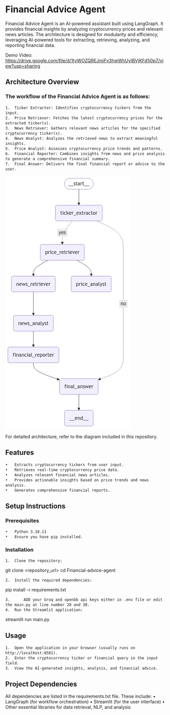 
# Financial Advice Agent

Financial Advice Agent is an AI-powered assistant built using LangGraph. It provides financial insights by analyzing cryptocurrency prices and relevant news articles. The architecture is designed for modularity and efficiency, leveraging AI-powered tools for extracting, retrieving, analyzing, and reporting financial data.

Demo Video: https://drive.google.com/file/d/1tyWOZQREJmiFv3hwWhUyIBVjKFd1i0p7/view?usp=sharing
## Architecture Overview

### The workflow of the Financial Advice Agent is as follows:
	1.	Ticker Extractor: Identifies cryptocurrency tickers from the input.
	2.	Price Retriever: Fetches the latest cryptocurrency prices for the extracted ticker(s).
	3.	News Retriever: Gathers relevant news articles for the specified cryptocurrency ticker(s).
	4.	News Analyst: Analyzes the retrieved news to extract meaningful insights.
	5.	Price Analyst: Assesses cryptocurrency price trends and patterns.
	6.	Financial Reporter: Combines insights from news and price analysis to generate a comprehensive financial summary.
	7.	Final Answer: Delivers the final financial report or advice to the user.
![image](./graph.png)

For detailed architecture, refer to the diagram included in this repository.

## Features
	•	Extracts cryptocurrency tickers from user input.
	•	Retrieves real-time cryptocurrency price data.
	•	Analyzes relevant financial news articles.
	•	Provides actionable insights based on price trends and news analysis.
	•	Generates comprehensive financial reports.

## Setup Instructions

### Prerequisites
	•	Python 3.10.11
	•	Ensure you have pip installed.

### Installation
	1.	Clone the repository:

git clone <repository_url>
cd Financial-advice-agent

	2.	Install the required dependencies:

pip install -r requirements.txt

	3.      ADD your Groq and openbb api keys either in .env file or edit the main.py at line number 28 and 30.
	4.	Run the Streamlit application:

streamlit run main.py





## Usage
	1.	Open the application in your browser (usually runs on http://localhost:8501).
	2.	Enter the cryptocurrency ticker or financial query in the input field.
	3.	View the AI-generated insights, analysis, and financial advice.

## Project Dependencies

All dependencies are listed in the requirements.txt file. These include:
	•	LangGraph (for workflow orchestration)
	•	Streamlit (for the user interface)
	•	Other essential libraries for data retrieval, NLP, and analysis


